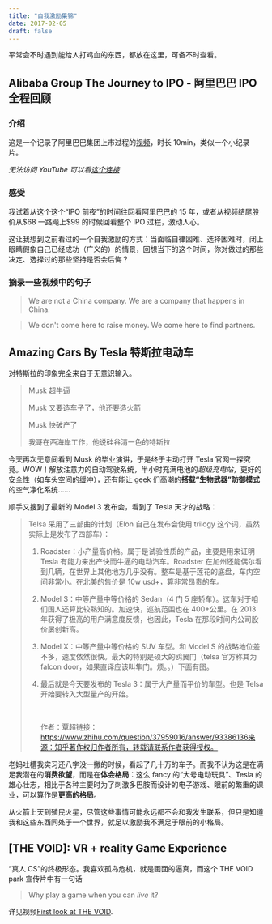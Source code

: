 ```yaml
---
title: "自我激励集锦"
date: 2017-02-05
draft: false
---
```


平常会不时遇到能给人打鸡血的东西，都放在这里，可备不时查看。

<!--more-->

## Alibaba Group The Journey to IPO - 阿里巴巴 IPO 全程回顾

### 介绍

这是一个记录了阿里巴巴集团上市过程的[视频](https://youtu.be/v9GjhRuVKJo)，时长 10min，类似一个小纪录片。

_无法访问 YouTube 可以看[这个连接](http://my.tv.sohu.com/us/282717004/82707587.shtml)_

### 感受

我试着从这个这个“IPO 前夜”的时间往回看阿里巴巴的 15 年，或者从视频结尾股价从\$68 一路飚上\$99 的时候回看整个 IPO 过程，激动人心。

这让我想到之前看过的一个自我激励的方式：当面临自律困难、选择困难时，闭上眼睛假象自己已经成功（广义的）的情景，回想当下的这个时间，你对做过的那些决定、选择过的那些坚持是否会后悔？

### 摘录一些视频中的句子

> We are not a China company. We are a company that happens in China.

> We don't come here to raise money. We come here to find partners.

## Amazing Cars By Tesla 特斯拉电动车

对特斯拉的印象完全来自于无意识输入。

> Musk 超牛逼
>
> Musk 又要造车子了，他还要造火箭
>
> Musk 快破产了
>
> 我哥在西海岸工作，他说硅谷清一色的特斯拉

今天再次无意间看到 Musk 的毕业演讲，于是终于主动打开 Tesla 官网一探究竟。WOW！解放注意力的自动驾驶系统，半小时充满电池的*超级充电站*，更好的安全性（如车头空间的缓冲），还有能让 geek 们高潮的**搭载“生物武器”防御模式**的空气净化系统……

顺手又搜到了最新的 Model 3 发布会，看到了 Tesla 天才的战略：

> Telsa 采用了三部曲的计划（Elon 自己在发布会使用 trilogy 这个词，虽然实际上是发布了四部车）：
>
> 1. Roadster：小产量高价格。属于是试验性质的产品，主要是用来证明 Tesla 有能力来出产快而牛逼的电动汽车。Roadster 在加州还能偶尔看到几辆，在世界上其他地方几乎没有。整车是基于莲花的底盘，车内空间非常小。在北美的售价是 10w usd+，算非常昂贵的车。
>
> 2. Model S：中等产量中等价格的 Sedan（4 门 5 座轿车）。这车对于咱们国人还算比较熟知的。加速快，巡航范围也在 400+公里。在 2013 年获得了极高的用户满意度反馈，也因此，Tesla 在那段时间内公司股价屡创新高。
>
> 3. Model X：中等产量中等价格的 SUV 车型。和 Model S 的战略地位差不多，速度依然很快。最大的特别是硕大的鸥翼门（telsa 官方称其为 falcon door，如果直译应该叫隼门。烦。。）下面有图。
>
> 4. 最后就是今天要发布的 Tesla 3：属于大产量而平价的车型。也是 Telsa 开始要转入大型量产的开始。
>
>    ​
>
>    作者：覃超链接：https://www.zhihu.com/question/37959016/answer/93386136来源：知乎著作权归作者所有，转载请联系作者获得授权。

老妈吐槽我实习还八字没一撇的时候，看起了几十万的车子。而我不认为这是在满足我潜在的**消费欲望**，而是在**体会格局**：这么 fancy 的“大号电动玩具”、Tesla 的雄心壮志，相比于各种主要时为了刺激多巴胺而设计的电子游戏、眼前的繁重的课业，可以算作是**更高的格局**。

从火箭上天到殖民火星，尽管这些事情可能永远都不会和我发生联系，但只是知道我和这些东西同处于一个世界，就足以激励我不满足于眼前的小格局。

## [THE VOID]: VR + reality Game Experience

“真人 CS”的终极形态。我喜欢孤岛危机，就是画面的逼真，而这个 THE VOID park 宣传片中有一句话

> Why play a game when you can _live_ it?

详见视频[First look at THE VOID](https://youtu.be/cML814JD09g).
